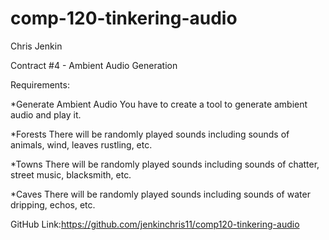 # comp-120-tinkering-audio

Chris Jenkin

Contract #4 - Ambient Audio Generation

Requirements:

*Generate Ambient Audio
You have to create a tool to generate ambient audio and play it.

*Forests
There will be randomly played sounds including sounds of animals, wind, leaves rustling, etc.

*Towns
There will be randomly played sounds including sounds of chatter, street music, blacksmith, etc.

*Caves
There will be randomly played sounds including sounds of water dripping, echos, etc.

GitHub Link:https://github.com/jenkinchris11/comp120-tinkering-audio
